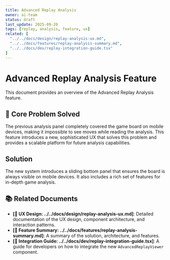 ```yaml
---
title: Advanced Replay Analysis
owner: ai-team
status: draft
last_update: 2025-09-20
tags: [replay, analysis, feature, ux]
related: [
  "../../docs/design/replay-analysis-ux.md",
  "../../docs/features/replay-analysis-summary.md",
  "../../docs/dev/replay-integration-guide.tsx"
]
---
```


# Advanced Replay Analysis Feature

This document provides an overview of the Advanced Replay Analysis feature.

## 🎯 Core Problem Solved

The previous analysis panel completely covered the game board on mobile devices, making it impossible to see moves while reading the analysis. This feature introduces a new, sophisticated UX that solves this problem and provides a scalable platform for future analysis capabilities.

## Solution

The new system introduces a sliding bottom panel that ensures the board is always visible on mobile devices. It also includes a rich set of features for in-depth game analysis.

## 📚 Related Documents

- **[📎 UX Design: ../../docs/design/replay-analysis-ux.md]**: Detailed documentation of the UX design, component architecture, and interaction patterns.
- **[📎 Feature Summary: ../../docs/features/replay-analysis-summary.md]**: A summary of the solution, architecture, and features.
- **[📎 Integration Guide: ../../docs/dev/replay-integration-guide.tsx]**: A guide for developers on how to integrate the new `AdvancedReplayViewer` component.
